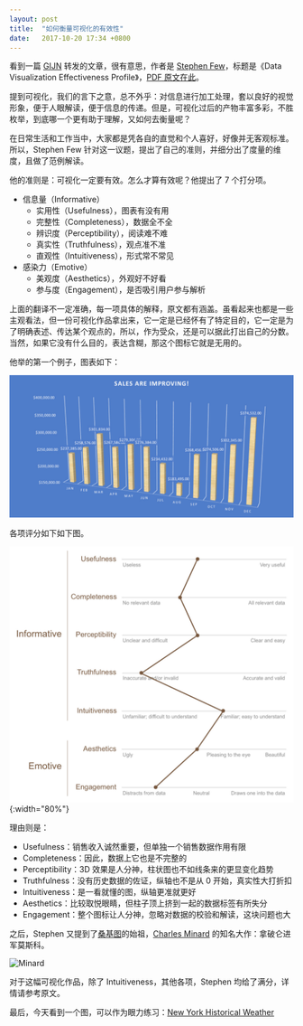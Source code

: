 ```yaml
---
layout: post
title:  "如何衡量可视化的有效性"
date:   2017-10-20 17:34 +0800
---
```


看到一篇 [GIJN](https://mobile.twitter.com/gijn) 转发的文章，很有意思，作者是 [Stephen Few](http://www.perceptualedge.com/blog/)，标题是《Data Visualization Effectiveness Profile》，[PDF 原文在此](https://www.perceptualedge.com/articles/visual_business_intelligence/data_visualization_effectiveness_profile.pdf)。

提到可视化，我们的言下之意，总不外乎：对信息进行加工处理，套以良好的视觉形象，便于人眼解读，便于信息的传递。但是，可视化过后的产物丰富多彩，不胜枚举，到底哪一个更有助于理解，又如何去衡量呢？

在日常生活和工作当中，大家都是凭各自的直觉和个人喜好，好像并无客观标准。所以，Stephen Few 针对这一议题，提出了自己的准则，并细分出了度量的维度，且做了范例解读。

他的准则是：可视化一定要有效。怎么才算有效呢？他提出了 7 个打分项。

- 信息量（Informative）
  - 实用性（Usefulness），图表有没有用
  - 完整性（Completeness），数据全不全
  - 辨识度（Perceptibility），阅读难不难
  - 真实性（Truthfulness），观点准不准
  - 直观性（Intuitiveness），形式常不常见
- 感染力（Emotive）
  - 美观度（Aesthetics），外观好不好看
  - 参与度（Engagement），是否吸引用户参与解析

上面的翻译不一定准确，每一项具体的解释，原文都有涵盖。虽看起来也都是一些主观看法，但一份可视化作品拿出来，它一定是已经怀有了特定目的，它一定是为了明确表述、传达某个观点的，所以，作为受众，还是可以据此打出自己的分数。当然，如果它没有什么目的，表达含糊，那这个图标它就是无用的。

他举的第一个例子，图表如下：

![example chart](/files/2017/10/20/example.jpg)

各项评分如下如下图。

![data visualization effectiveness profile](/files/2017/10/20/effectiveness.jpg){:width="80%"}

理由则是：

- Usefulness：销售收入诚然重要，但单独一个销售数据作用有限
- Completeness：因此，数据上它也是不完整的
- Perceptibility：3D 效果是人分神，柱状图也不如线条来的更显变化趋势
- Truthfulness：没有历史数据的佐证，纵轴也不是从 0 开始，真实性大打折扣
- Intuitiveness：是一看就懂的图，纵轴更准就更好
- Aesthetics：比较取悦眼睛，但柱子顶上挤到一起的数据标签有所失分
- Engagement：整个图标让人分神，忽略对数据的校验和解读，这块问题也大

之后，Stephen 又提到了[桑基图](https://en.m.wikipedia.org/wiki/Sankey_diagram)的始祖，[Charles Minard](https://en.m.wikipedia.org/wiki/Charles_Minard) 的知名大作：拿破仑进军莫斯科。

![Minard](https://upload.wikimedia.org/wikipedia/commons/2/29/Minard.png)

对于这幅可视化作品，除了 Intuitiveness，其他各项，Stephen 均给了满分，详情请参考原文。

最后，今天看到一个图，可以作为眼力练习：[New York Historical Weather](https://bl.ocks.org/emeeks/raw/b57f4cc89dacd38fcdcd/)
